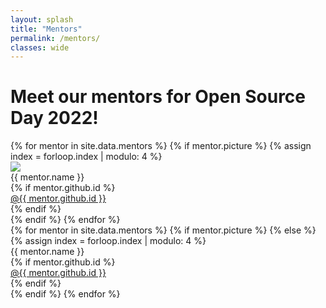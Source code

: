 ```yaml
---
layout: splash
title: "Mentors"
permalink: /mentors/
classes: wide
---
```


<link rel="stylesheet" href="{{ '/assets/css/mentor.css' | relative_url }}">

<h1>Meet our mentors for Open Source Day 2022!</h1>

<div id="mentors">
{% for mentor in site.data.mentors %}
{% if mentor.picture %}
{% assign index = forloop.index | modulo: 4 %}
<div class="image-card top-border-{{index}}">
  <div>
      <img src="{{mentor.picture|relative_url}}">
  </div>
  <div class="name font-{{index}}">{{ mentor.name }}</div>
  {% if mentor.github.id %}
  <div class="subtitle"><a href="{{mentor.github.url}}">@{{ mentor.github.id }}</a></div>
  {% endif %}
</div>
{% endif %}
{% endfor %}
</div>

<div id="mentors">
{% for mentor in site.data.mentors %}
{% if mentor.picture %}
{% else %}
{% assign index = forloop.index | modulo: 4 %}
<div class="image-card top-border-{{index}}">
  <div>
  </div>
  <div class="name font-{{index}}">{{ mentor.name }}</div>
  {% if mentor.github.id %}
  <div class="subtitle"><a href="{{mentor.github.url}}">@{{ mentor.github.id }}</a></div>
  {% endif %}
</div>
{% endif %}
{% endfor %}
</div>